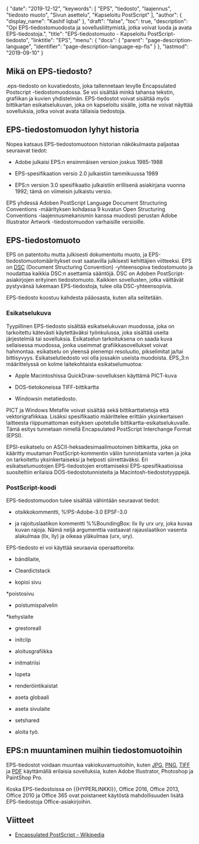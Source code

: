 {
  "date": "2019-12-12",
  "keywords": [
"EPS",
"tiedosto",
"laajennus",
"tiedosto muoto",
"Sivun asettelu",
"Kapseloitu PostScript"
],
  "author": {
    "display_name": "Kashif Iqbal"
},
  "draft": "false",
  "toc": true,
  "description": "Opi EPS-tiedostomuodosta ja sovellusliittymistä, jotka voivat luoda ja avata EPS-tiedostoja.",
  "title": "EPS-tiedostomuoto - Kapseloitu PostScript-tiedosto",
  "linktitle": "EPS",
  "menu": {
    "docs": {
      "parent": "page-description-language",
      "identifier": "page-description-language-ep-fis"
}
},
  "lastmod": "2019-09-10"
}

## Mikä on EPS-tiedosto?

.eps-tiedosto on kuvatiedosto, joka tallennetaan levylle Encapsulated Postscript -tiedostomuodossa. Se voi sisältää minkä tahansa tekstin, grafiikan ja kuvien yhdistelmän. EPS-tiedostot voivat sisältää myös bittikartan esikatselukuvan, joka on kapseloitu sisälle, jotta ne voivat näyttää sovelluksia, jotka voivat avata tällaisia tiedostoja.

## EPS-tiedostomuodon lyhyt historia

Nopea katsaus EPS-tiedostomuotoon historian näkökulmasta paljastaa seuraavat tiedot:

* Adobe julkaisi EPS:n ensimmäisen version joskus 1985-1988

* EPS-spesifikaation versio 2.0 julkaistiin tammikuussa 1989

* EPS:n version 3.0 spesifikaatio julkaistiin erillisenä asiakirjana vuonna 1992; tämä on viimeisin julkaistu versio.


EPS yhdessä Adoben PostScript Language Document Structuring Conventions -määrityksen kohdassa 9 kuvatun Open Structuring Conventions -laajennusmekanismin kanssa muodosti perustan Adobe Illustrator Artwork -tiedostomuodon varhaisille versioille.

## EPS-tiedostomuoto

EPS on patentoitu mutta julkisesti dokumentoitu muoto, ja EPS-tiedostomuotomääritykset ovat saatavilla julkisesti kehittäjien viitteeksi. EPS on [DSC](https://en.wikipedia.org/wiki/Document_Structuring_Conventions) (Document Structuring Convention) -yhteensopiva tiedostomuoto ja noudattaa kaikkia DSC:n asettamia sääntöjä. DSC on Adoben PostScript-asiakirjojen erityinen tiedostomuoto. Kaikkien sovellusten, jotka väittävät pystyvänsä lukemaan EPS-tiedostoja, tulee olla DSC-yhteensopivia.

EPS-tiedosto koostuu kahdesta pääosasta, kuten alla selitetään.

### Esikatselukuva ###

Tyypillinen EPS-tiedosto sisältää esikatselukuvan muodossa, joka on tarkoitettu kätevästi käytettäväksi työnkulussa, joka sisältää useita järjestelmiä tai sovelluksia. Esikatselun tarkoituksena on saada kuva sellaisessa muodossa, jonka useimmat grafiikkasovellukset voivat hahmontaa. esikatselu on yleensä pienempi resoluutio, pikselimitat ja/tai bittisyvyys. Esikatselutiedosto voi olla jossakin useista muodoista. EPS_3:n määrittelyssä on kolme laitekohtaista esikatselumuotoa:

* Apple Macintoshissa QuickDraw-sovelluksen käyttämä PICT-kuva

* DOS-tietokoneissa TIFF-bittikartta

* Windowsin metatiedosto.


PICT ja Windows Metafile voivat sisältää sekä bittikarttatietoja että vektorigrafiikkaa. Lisäksi spesifikaatio määrittelee erittäin yksinkertaisen laitteesta riippumattoman esityksen upotetulle bittikartta-esikatselukuvalle. Tämä esitys tunnetaan nimellä Encapsulated PostScript Interchange Format (EPSI).

EPSI-esikatselu on ASCII-heksadesimaalimuotoinen bittikartta, joka on kääritty muutaman PostScript-kommentin väliin tunnistamista varten ja joka on tarkoitettu yksinkertaiseksi ja helposti siirrettäväksi. Eri esikatselumuotojen EPS-tiedostojen erottamiseksi EPS-spesifikaatioissa suositeltiin erilaisia DOS-tiedostotunnisteita ja Macintosh-tiedostotyyppejä.

### PostScript-koodi

EPS-tiedostomuodon tulee sisältää vähintään seuraavat tiedot:

* otsikkokommentti, %!PS-Adobe-3.0 EPSF-3.0

* ja rajoituslaatikon kommentti %%BoundingBox: llx lly urx ury, joka kuvaa kuvan rajoja. Nämä neljä argumenttia vastaavat rajauslaatikon vasenta alakulmaa (llx, lly) ja oikeaa yläkulmaa (urx, ury).


EPS-tiedosto ei voi käyttää seuraavia operaattoreita:

* bändilaite,

* Cleardictstack

* kopioi sivu

*poistosivu

* poistumispalvelin

*kehyslaite

* grestoreall

* initclip

* aloitusgrafiikka

* initmatriisi

* lopeta

* renderöintikaistat

* aseta globaali

* aseta sivulaite

* setshared

* aloita työ.


## EPS:n muuntaminen muihin tiedostomuotoihin

EPS-tiedostot voidaan muuntaa vakiokuvamuotoihin, kuten [JPG](/image/jpeg/), [PNG](/image/png/), [TIFF](/image/tiff/) ja [PDF](/pdf/) käyttämällä erilaisia sovelluksia, kuten Adobe Illustrator, Photoshop ja PaintShop Pro.

Koska EPS-tiedostoissa on {{HYPERLINKKI}}, Office 2016, Office 2013, Office 2010 ja Office 365 ovat poistaneet käytöstä mahdollisuuden lisätä EPS-tiedostoja Office-asiakirjoihin.

## Viitteet

* [Encapsulated PostScript - Wikipedia](https://en.wikipedia.org/wiki/Encapsulated_PostScript)


